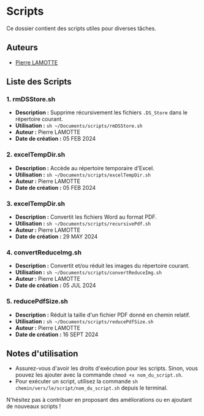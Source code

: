 # Scripts

Ce dossier contient des scripts utiles pour diverses tâches.

## Auteurs

- [Pierre LAMOTTE](mailto:pl@barracudapps.com)

## Liste des Scripts

### 1. rmDSStore.sh

- **Description :** Supprime récursivement les fichiers `.DS_Store` dans le répertoire courant.
- **Utilisation :** `sh ~/Documents/scripts/rmDSStore.sh`
- **Auteur :** Pierre LAMOTTE
- **Date de création :** 05 FEB 2024

### 2. excelTempDir.sh

- **Description :** Accède au répertoire temporaire d'Excel.
- **Utilisation :** `sh ~/Documents/scripts/excelTempDir.sh`
- **Auteur :** Pierre LAMOTTE
- **Date de création :** 05 FEB 2024

### 3. excelTempDir.sh

- **Description :** Convertit les fichiers Word au format PDF.
- **Utilisation :** `sh ~/Documents/scripts/recursivePdf.sh`
- **Auteur :** Pierre LAMOTTE
- **Date de création :** 29 MAY 2024

### 4. convertReduceImg.sh

- **Description :** Convertit et/ou réduit les images du répertoire courant.
- **Utilisation :** `sh ~/Documents/scripts/convertReduceImg.sh `
- **Auteur :** Pierre LAMOTTE
- **Date de création :** 05 JUL 2024

### 5. reducePdfSize.sh

- **Description :** Réduit la taille d'un fichier PDF donné en chemin relatif.
- **Utilisation :** `sh ~/Documents/scripts/reducePdfSize.sh `
- **Auteur :** Pierre LAMOTTE
- **Date de création :** 16 SEPT 2024

## Notes d'utilisation

- Assurez-vous d'avoir les droits d'exécution pour les scripts. Sinon, vous pouvez les ajouter avec la commande `chmod +x nom_du_script.sh`.
- Pour exécuter un script, utilisez la commande `sh chemin/vers/le/script/nom_du_script.sh` depuis le terminal.

N'hésitez pas à contribuer en proposant des améliorations ou en ajoutant de nouveaux scripts !
